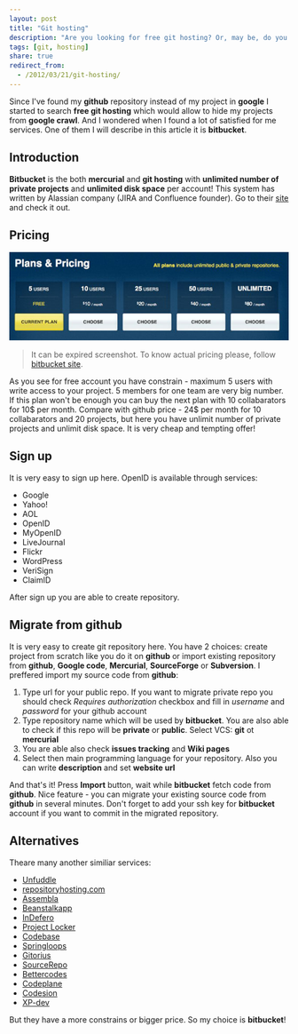 ```yaml
---
layout: post
title: "Git hosting"
description: "Are you looking for free git hosting? Or, may be, do you want to find mercurial hosting? Do you want to find unfuddle VCS unlike github.com? If you answer yes at least for one of these questions this post will be useful for you. You are welcome!"
tags: [git, hosting]
share: true
redirect_from:
  - /2012/03/21/git-hosting/
---
```



Since I've found my **github** repository instead of my project in **google** I started to search **free git hosting** which would allow to hide my projects from **google crawl**. And I wondered when I found a lot of satisfied for me services. One of them I will describe in this article it is **bitbucket**.

## Introduction

**Bitbucket** is the both **mercurial** and **git hosting** with **unlimited number of private projects** and **unlimited disk space** per account! This system has written by Alassian company (JIRA and Confluence founder). Go to their [site](http://bitbucket.org/) and check it out.

## Pricing
![BitBucket pricing](/images/bitbucket.jpg)

> It can be expired screenshot. To know actual pricing please, follow [bitbucket site](/images/bitbucket.jpg).

As you see for free account you have constrain - maximum 5 users with write access to your project. 5 members for one team are very big number. If this plan won't be enough you can buy the next plan with 10 collabarators for 10$ per month. Compare with github price - 24$ per month for 10 collabarators and 20 projects, but here you have unlimit number of private projects and unlimit disk space. It is very cheap and tempting offer!

## Sign up

It is very easy to sign up here. OpenID is available through services:

* Google
* Yahoo!
* AOL
* OpenID
* MyOpenID
* LiveJournal
* Flickr
* WordPress
* VeriSign
* ClaimID

After sign up you are able to create repository.

## Migrate from github

It is very easy to create git repository here. You have 2 choices: create project from scratch like you do it on **github** or import existing repository from **github**, **Google code**, **Mercurial**, **SourceForge** or **Subversion**. I preffered import my source code from **github**:

1. Type url for your public repo. If you want to migrate private repo you should check _Requires authorization_ checkbox and fill in *username* and *password* for your github account
2. Type repository name which will be used by **bitbucket**. You are also able to check if this repo will be **private** or **public**. Select VCS: **git** ot **mercurial**
3. You are able also check **issues tracking** and **Wiki pages**
4. Select then main programming language for your repository. Also you can write **description** and set **website url**

And that's it! Press **Import** button, wait while **bitbucket** fetch code from **github**. Nice feature - you can migrate your existing source code from **github** in several minutes. Don't forget to add your ssh key for **bitbucket** account if you want to commit in the migrated repository.

## Alternatives

Theare many another similiar services:

* [Unfuddle](http://unfuddle.com/)
* [repositoryhosting.com](http://repositoryhosting.com/)
* [Assembla](http://www.assembla.com/)
* [Beanstalkapp](http://beanstalkapp.com/)
* [InDefero](http://www.indefero.net/)
* [Project Locker](http://www.projectlocker.com/)
* [Codebase](http://www.codebasehq.com/)
* [Springloops](http://www.springloops.com/v2)
* [Gitorius](http://gitorious.org/)
* [SourceRepo](http://sourcerepo.com/)
* [Bettercodes](http://bettercodes.org/)
* [Codeplane](https://codeplane.com/)
* [Codesion](http://codesion.com/)
* [XP-dev](http://xp-dev.com/)

But they have a more constrains or bigger price. So my choice is **bitbucket**!
